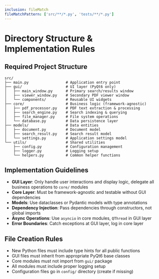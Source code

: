 ```yaml
---
inclusion: fileMatch
fileMatchPattern: ['src/**/*.py', 'tests/**/*.py']
---
```


# Directory Structure & Implementation Rules

## Required Project Structure
```
src/
├── main.py                 # Application entry point
├── gui/                    # UI layer (PyQt6 only)
│   ├── main_window.py      # Primary search/results window
│   ├── viewer_window.py    # Secondary PDF viewer window
│   └── components/         # Reusable UI widgets
├── core/                   # Business logic (framework-agnostic)
│   ├── pdf_processor.py    # PDF text extraction & processing
│   ├── search_engine.py    # Search indexing & querying
│   ├── file_manager.py     # File system operations
│   └── database.py         # Data persistence layer
├── models/                 # Data entities
│   ├── document.py         # Document model
│   ├── search_result.py    # Search result model
│   └── settings.py         # Application settings model
└── utils/                  # Shared utilities
    ├── config.py           # Configuration management
    ├── logger.py           # Logging setup
    └── helpers.py          # Common helper functions
```

## Implementation Guidelines
- **GUI Layer**: Only handle user interactions and display logic, delegate all business operations to `core/` modules
- **Core Layer**: Must be framework-agnostic and testable without GUI dependencies
- **Models**: Use dataclasses or Pydantic models with type annotations
- **Dependency Injection**: Pass dependencies through constructors, not global imports
- **Async Operations**: Use `asyncio` in core modules, `QThread` in GUI layer
- **Error Boundaries**: Catch exceptions at GUI layer, log in core layer

## File Creation Rules
- New Python files must include type hints for all public functions
- GUI files must inherit from appropriate PyQt6 base classes
- Core modules must not import from `gui/` package
- All modules must include proper logging setup
- Configuration files go in `config/` directory (create if missing)